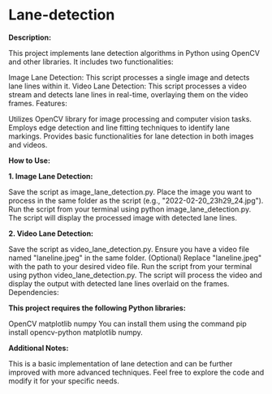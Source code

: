 # Lane-detection
**Description:**

This project implements lane detection algorithms in Python using OpenCV and other libraries. It includes two functionalities:

Image Lane Detection: This script processes a single image and detects lane lines within it.
Video Lane Detection: This script processes a video stream and detects lane lines in real-time, overlaying them on the video frames.
Features:

Utilizes OpenCV library for image processing and computer vision tasks.
Employs edge detection and line fitting techniques to identify lane markings.
Provides basic functionalities for lane detection in both images and videos.

**How to Use:**

**1. Image Lane Detection:**

Save the script as image_lane_detection.py.
Place the image you want to process in the same folder as the script (e.g., "2022-02-20_23h29_24.jpg").
Run the script from your terminal using python image_lane_detection.py.
The script will display the processed image with detected lane lines.

**2. Video Lane Detection:**

Save the script as video_lane_detection.py.
Ensure you have a video file named "laneline.jpeg" in the same folder.
(Optional) Replace "laneline.jpeg" with the path to your desired video file.
Run the script from your terminal using python video_lane_detection.py.
The script will process the video and display the output with detected lane lines overlaid on the frames.
Dependencies:

**This project requires the following Python libraries:**

OpenCV
matplotlib
numpy
You can install them using the command pip install opencv-python matplotlib numpy.

**Additional Notes:**

This is a basic implementation of lane detection and can be further improved with more advanced techniques.
Feel free to explore the code and modify it for your specific needs.
